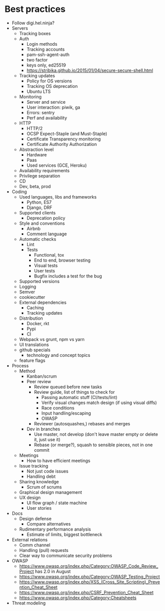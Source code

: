 # Best practices

* Follow digi.hel.ninja?
* Servers
   * Tracking boxes
   * Auth
      * Login methods
      * Tracking accounts
      * pam-ssh-agent-auth
      * two factor
      * keys only, ed25519
      * https://stribika.github.io/2015/01/04/secure-secure-shell.html
   * Tracking updates
      * Policy for OS versions
      * Tracking OS deprecation
      * Ubuntu LTS
   * Monitoring
      * Server and service
      * User interaction: piwik, ga
      * Errors: sentry
      * Perf and availability
   * HTTP
      * HTTP/2
      * OCSP Expect-Staple (and Must-Staple)
      * Certificate Transparency monitoring
      * Certificate Authority Authorization
   * Abstraction level
      * Hardware
      * Paas
      * Used services (GCE, Heroku)
   * Availability requirements
   * Privilege separation
   * CD
   * Dev, beta, prod
* Coding
   * Used languages, libs and frameworks
      * Python, ES7
      * Django, DRF
   * Supported clients
      * Deprecation policy
   * Style and conventions
      * Airbnb
      * Comment language
   * Automatic checks
      * Lint
      * Tests
         * Functional, tox
         * End to end, browser testing
         * Visual tests
         * User tests
         * Bugfix includes a test for the bug
   * Supported versions
   * Logging
   * Semver
   * cookiecutter
   * External dependencies
      * Caching
      * Tracking updates
   * Distribution
      * Docker, rkt
      * Pypi
      * CI
   * Webpack vs grunt, npm vs yarn
   * UI translations
   * github specials
      * technology and concept topics
   * feature flags
* Process
   * Method
      * Kanban/scrum
      * Peer review
         * Review queued before new tasks
         * Review guide, list of things to check for
            * Passing automatic stuff (CI/tests/lint)
            * Verify visual changes match design (if using visual diffs)
            * Race conditions
            * Input handling/escaping
            * OWASP
         * Reviewer (autosquashes,) rebases and merges
      * Dev in branches
         * Use master, not develop (don't leave master empty or delete it, just use it)
         * Rebase (or merge?), squash to sensible pieces, not in one commit
   * Meetings
      * How to have efficient meetings
   * Issue tracking
      * Not just code issues
      * Handling debt
   * Sharing knowledge
      * Scrum of scrums
   * Graphical design management
   * UX design
      * UI flow graph / state machine
      * User stories
* Docs
   * Design defense
      * Compare alternatives
   * Rudimentary performance analysis
      * Estimate of limits, biggest bottleneck
* External relations
   * Comm channel
   * Handling (pull) requests
   * Clear way to communicate security problems
* OWASP
   * https://www.owasp.org/index.php/Category:OWASP_Code_Review_Project has 2.0 in August
   * https://www.owasp.org/index.php/Category:OWASP_Testing_Project
   * https://www.owasp.org/index.php/XSS_(Cross_Site_Scripting)_Prevention_Cheat_Sheet
   * https://www.owasp.org/index.php/CSRF_Prevention_Cheat_Sheet
   * https://www.owasp.org/index.php/Category:Cheatsheets
* Threat modeling
